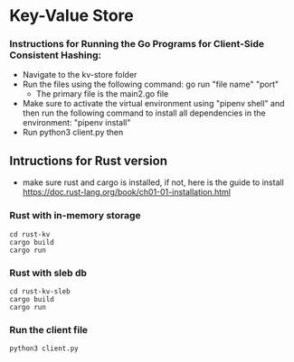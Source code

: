 # Key-Value Store

### Instructions for Running the Go Programs for Client-Side Consistent Hashing:

- Navigate to the kv-store folder
- Run the files using the following command: go run "file name" "port"
  - The primary file is the main2.go file
- Make sure to activate the virtual environment using "pipenv shell" and then run the following command to install all dependencies in the environment: "pipenv install"
- Run python3 client.py then

## Intructions for Rust version

- make sure rust and cargo is installed, if not, here is the guide to install
  https://doc.rust-lang.org/book/ch01-01-installation.html

### Rust with in-memory storage

```shell
cd rust-kv
cargo build
cargo run
```

### Rust with sleb db

```shell
cd rust-kv-sleb
cargo build
cargo run
```

### Run the client file

```shell
python3 client.py
```
